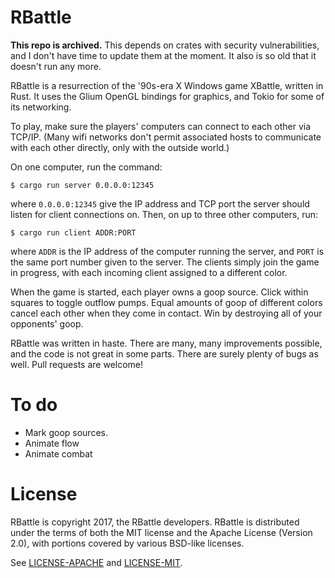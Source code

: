 # RBattle

**This repo is archived.** This depends on crates with security
vulnerabilities, and I don't have time to update them at the moment.
It also is so old that it doesn't run any more.

RBattle is a resurrection of the '90s-era X Windows game XBattle, written in Rust.
It uses the Glium OpenGL bindings for graphics, and Tokio for some of its networking.

To play, make sure the players' computers can connect to each other via TCP/IP.
(Many wifi networks don't permit associated hosts to communicate with each other
directly, only with the outside world.)

On one computer, run the command:

    $ cargo run server 0.0.0.0:12345

where `0.0.0.0:12345` give the IP address and TCP port the server should listen
for client connections on. Then, on up to three other computers, run:

    $ cargo run client ADDR:PORT

where `ADDR` is the IP address of the computer running the server, and `PORT` is
the same port number given to the server. The clients simply join the game in
progress, with each incoming client assigned to a different color.

When the game is started, each player owns a goop source. Click within squares
to toggle outflow pumps. Equal amounts of goop of different colors cancel each
other when they come in contact. Win by destroying all of your opponents' goop.

RBattle was written in haste. There are many, many improvements possible, and
the code is not great in some parts. There are surely plenty of bugs as well.
Pull requests are welcome!

# To do

- Mark goop sources.
- Animate flow
- Animate combat

# License

RBattle is copyright 2017, the RBattle developers. RBattle is distributed under
the terms of both the MIT license and the Apache License (Version 2.0), with
portions covered by various BSD-like licenses.

See [LICENSE-APACHE](LICENSE-APACHE) and [LICENSE-MIT](LICENSE-MIT).
